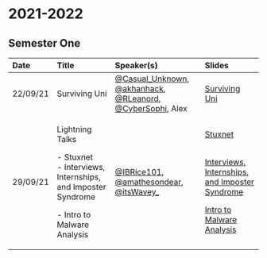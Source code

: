 # 2021-2022

## Semester One

<table>
  <thead>
    <tr>
      <th style="text-align:left">Date</th>
      <th style="text-align:left">Title</th>
      <th style="text-align:left">Speaker(s)</th>
      <th style="text-align:left">Slides</th>
    </tr>
  </thead>
  <tbody>
    <tr>
      <td style="text-align:left">22/09/21</td>
      <td style="text-align:left">Surviving Uni</td>
      <td style="text-align:left"><a href="https://twitter.com/Casual_Unknown">@Casual_Unknown</a>, <a href="https://twitter.com/akhanhack">@akhanhack</a>,
        <a
        href="https://twitter.com/RLeanord">@RLeanord</a>, <a href="https://twitter.com/CyberSophi">@CyberSophi</a>,
          Alex</td>
      <td style="text-align:left"><a href="https://raw.githubusercontent.com/AbertayHackers/gitbook-wiki/master/.gitbook/assets/surviving_uni_2021.pdf">Surviving Uni</a>
      </td>
    </tr>
    <tr>
      <td style="text-align:left">29/09/21</td>
      <td style="text-align:left">
        <p>Lightning Talks</p>
        <p>- Stuxnet
          <br />- Interviews, Internships, and Imposter Syndrome</p>
        <p>- Intro to Malware Analysis</p>
      </td>
      <td style="text-align:left"><a href="https://twitter.com/IBRice101">@IBRice101</a>, <a href="https://twitter.com/amathesondear">@amathesondear</a>,
        <a
        href="https://twitter.com/itsWavey_">@itsWavey_</a>
      </td>
      <td style="text-align:left">
        <p><a href="https://raw.githubusercontent.com/AbertayHackers/gitbook-wiki/master/.gitbook/assets/Stuxnet.pdf">Stuxnet</a>
        </p>
        <p>
          <br /><a href="https://raw.githubusercontent.com/AbertayHackers/gitbook-wiki/master/.gitbook/assets/interviews_internships_and_imposter_syndrome_AMD.pdf">Interviews, Internships, and Imposter Syndrome</a>
        </p>
        <p></p>
        <p><a href="https://raw.githubusercontent.com/AbertayHackers/gitbook-wiki/master/.gitbook/assets/Intro_To_Malware_Analysis.pdf">Intro to Malware Analysis</a>
        </p>
      </td>
    </tr>
  </tbody>
</table>

